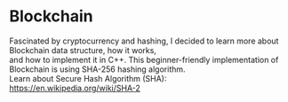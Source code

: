 # Blockchain
Fascinated by cryptocurrency and hashing, I decided to learn more about Blockchain data structure, how it works,<br>
and how to implement it in C++. This beginner-friendly implementation of Blockchain is using SHA-256 hashing algorithm.<br>
Learn about Secure Hash Algorithm (SHA): https://en.wikipedia.org/wiki/SHA-2
